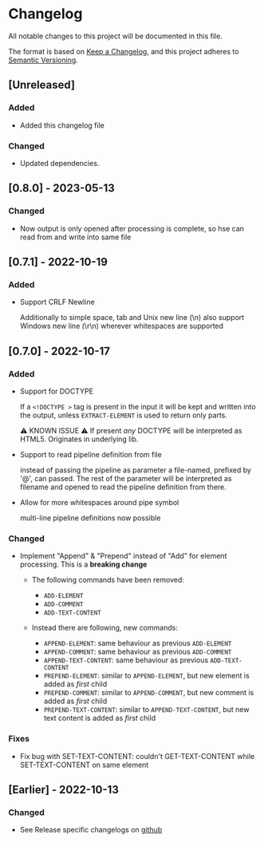 # Changelog

All notable changes to this project will be documented in this file.

The format is based on [Keep a Changelog](https://keepachangelog.com/en/1.0.0/),
and this project adheres to [Semantic Versioning](https://semver.org/spec/v2.0.0.html).

## [Unreleased]

### Added

- Added this changelog file 

### Changed

- Updated dependencies.

## [0.8.0] - 2023-05-13

### Changed

- Now output is only opened after processing is complete, so hse can read from and write into same file

## [0.7.1] - 2022-10-19

### Added

- Support CRLF Newline

  Additionally to simple space, tab and Unix new line (\n) also support Windows new line (\r\n) wherever whitespaces are supported

## [0.7.0] - 2022-10-17

### Added
- Support for DOCTYPE

  If a `<!DOCTYPE >` tag is present in the input it will be kept and
  written into the output, unless `EXTRACT-ELEMENT` is used to return only
  parts.

  ⚠️ KNOWN ISSUE ⚠️
  If present _any_ DOCTYPE will be interpreted as HTML5. Originates in
  underlying lib.

- Support to read pipeline definition from file

  instead of passing the pipeline as parameter a file-named, prefixed by '@', can passed.
  The rest of the parameter will be interpreted as filename and opened to read the pipeline definition from there.

- Allow for more whitespaces around pipe symbol

  multi-line pipeline definitions now possible

### Changed
- Implement "Append" & "Prepend" instead of "Add" for element processing. This is a **breaking change**
    - The following commands have been removed:
        - `ADD-ELEMENT`
        - `ADD-COMMENT`
        - `ADD-TEXT-CONTENT`

    - Instead there are following, new commands:
        - `APPEND-ELEMENT`: same behaviour as previous `ADD-ELEMENT`
        - `APPEND-COMMENT`: same behaviour as previous `ADD-COMMENT `
        - `APPEND-TEXT-CONTENT`: same behaviour as previous `ADD-TEXT-CONTENT `
        - `PREPEND-ELEMENT`: similar to `APPEND-ELEMENT`, but new element is
          added as _first_ child
        - `PREPEND-COMMENT`: similar to `APPEND-COMMENT`, but new comment is
          added as _first_ child
        - `PREPEND-TEXT-CONTENT`: similar to `APPEND-TEXT-CONTENT`, but new text
          content is added as _first_ child

### Fixes
- Fix bug with SET-TEXT-CONTENT: couldn't GET-TEXT-CONTENT while SET-TEXT-CONTENT on same element

## [Earlier] - 2022-10-13

### Changed

- See Release specific changelogs on [github](https://github.com/kelko/html-streaming-editor/releases)